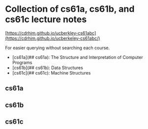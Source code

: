 # Collection of cs61a, cs61b, and cs61c lecture notes

[https://cdrhim.github.io/ucberkley-cs61abc](https://cdrhim.github.io/ucberkeley-cs61abc/)

For easier querying without searching each course.
- [cs61a](## cs61a): The Structure and Interpretation of Computer Programs
- [cs61b](## cs61b): Data Structures
- [cs61c](## cs61c): Machine Structures

## cs61a


## cs61b


## cs61c
